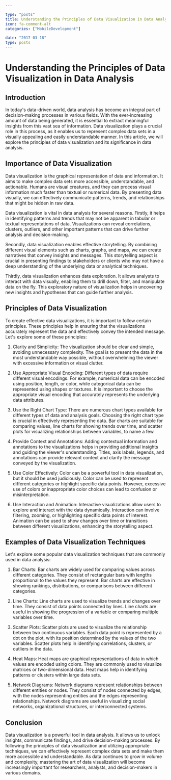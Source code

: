 ```yaml
---

type: "posts"
title: Understanding the Principles of Data Visualization in Data Analysis
icon: fa-comment-alt
categories: ["MobileDevelopment"]

date: "2017-03-18"
type: posts
---
```





# Understanding the Principles of Data Visualization in Data Analysis

## Introduction

In today's data-driven world, data analysis has become an integral part of decision-making processes in various fields. With the ever-increasing amount of data being generated, it is essential to extract meaningful insights from this vast sea of information. Data visualization plays a crucial role in this process, as it enables us to represent complex data sets in a visually appealing and easily understandable manner. In this article, we will explore the principles of data visualization and its significance in data analysis.

## Importance of Data Visualization

Data visualization is the graphical representation of data and information. It aims to make complex data sets more accessible, understandable, and actionable. Humans are visual creatures, and they can process visual information much faster than textual or numerical data. By presenting data visually, we can effectively communicate patterns, trends, and relationships that might be hidden in raw data.

Data visualization is vital in data analysis for several reasons. Firstly, it helps in identifying patterns and trends that may not be apparent in tabular or textual representations of data. Visualizations can reveal correlations, clusters, outliers, and other important patterns that can drive further analysis and decision-making.

Secondly, data visualization enables effective storytelling. By combining different visual elements such as charts, graphs, and maps, we can create narratives that convey insights and messages. This storytelling aspect is crucial in presenting findings to stakeholders or clients who may not have a deep understanding of the underlying data or analytical techniques.

Thirdly, data visualization enhances data exploration. It allows analysts to interact with data visually, enabling them to drill down, filter, and manipulate data on the fly. This exploratory nature of visualization helps in uncovering new insights and hypotheses that can guide further analysis.

## Principles of Data Visualization

To create effective data visualizations, it is important to follow certain principles. These principles help in ensuring that the visualizations accurately represent the data and effectively convey the intended message. Let's explore some of these principles:

1. Clarity and Simplicity: The visualization should be clear and simple, avoiding unnecessary complexity. The goal is to present the data in the most understandable way possible, without overwhelming the viewer with excessive information or visual clutter.

2. Use Appropriate Visual Encoding: Different types of data require different visual encodings. For example, numerical data can be encoded using position, length, or color, while categorical data can be represented using shapes or textures. It is important to choose the appropriate visual encoding that accurately represents the underlying data attributes.

3. Use the Right Chart Type: There are numerous chart types available for different types of data and analysis goals. Choosing the right chart type is crucial in effectively representing the data. Bar charts are suitable for comparing values, line charts for showing trends over time, and scatter plots for visualizing relationships between variables, to name a few.

4. Provide Context and Annotations: Adding contextual information and annotations to the visualizations helps in providing additional insights and guiding the viewer's understanding. Titles, axis labels, legends, and annotations can provide relevant context and clarify the message conveyed by the visualization.

5. Use Color Effectively: Color can be a powerful tool in data visualization, but it should be used judiciously. Color can be used to represent different categories or highlight specific data points. However, excessive use of colors or inappropriate color choices can lead to confusion or misinterpretation.

6. Use Interaction and Animation: Interactive visualizations allow users to explore and interact with the data dynamically. Interaction can involve filtering, zooming, or highlighting specific data points of interest. Animation can be used to show changes over time or transitions between different visualizations, enhancing the storytelling aspect.

## Examples of Data Visualization Techniques

Let's explore some popular data visualization techniques that are commonly used in data analysis:

1. Bar Charts: Bar charts are widely used for comparing values across different categories. They consist of rectangular bars with lengths proportional to the values they represent. Bar charts are effective in showing rankings, distributions, or comparisons between different categories.

2. Line Charts: Line charts are used to visualize trends and changes over time. They consist of data points connected by lines. Line charts are useful in showing the progression of a variable or comparing multiple variables over time.

3. Scatter Plots: Scatter plots are used to visualize the relationship between two continuous variables. Each data point is represented by a dot on the plot, with its position determined by the values of the two variables. Scatter plots help in identifying correlations, clusters, or outliers in the data.

4. Heat Maps: Heat maps are graphical representations of data in which values are encoded using colors. They are commonly used to visualize matrices or two-dimensional data. Heat maps help in identifying patterns or clusters within large data sets.

5. Network Diagrams: Network diagrams represent relationships between different entities or nodes. They consist of nodes connected by edges, with the nodes representing entities and the edges representing relationships. Network diagrams are useful in visualizing social networks, organizational structures, or interconnected systems.

## Conclusion

Data visualization is a powerful tool in data analysis. It allows us to unlock insights, communicate findings, and drive decision-making processes. By following the principles of data visualization and utilizing appropriate techniques, we can effectively represent complex data sets and make them more accessible and understandable. As data continues to grow in volume and complexity, mastering the art of data visualization will become increasingly important for researchers, analysts, and decision-makers in various domains.